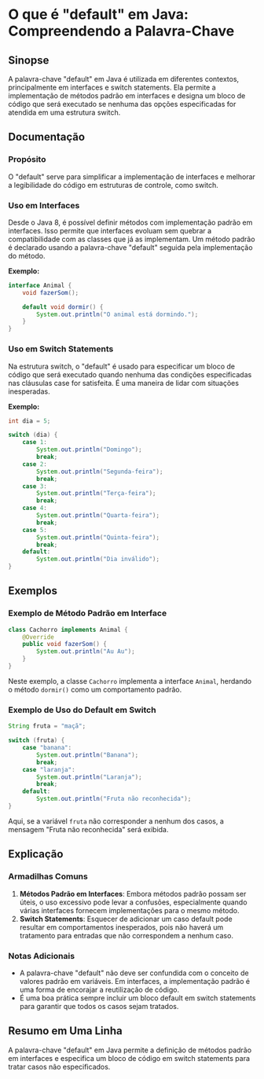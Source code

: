 <!--
Meta Description: # O que é "default" em Java: Compreendendo a Palavra-Chave ## Sinopse A palavra-chave "default" em Java é utilizada em diferentes contextos, principal...
Meta Keywords: default, switch, system, out, println
-->

# O que é "default" em Java: Compreendendo a Palavra-Chave

## Sinopse
A palavra-chave "default" em Java é utilizada em diferentes contextos, principalmente em interfaces e switch statements. Ela permite a implementação de métodos padrão em interfaces e designa um bloco de código que será executado se nenhuma das opções especificadas for atendida em uma estrutura switch.

## Documentação
### Propósito
O "default" serve para simplificar a implementação de interfaces e melhorar a legibilidade do código em estruturas de controle, como switch.

### Uso em Interfaces
Desde o Java 8, é possível definir métodos com implementação padrão em interfaces. Isso permite que interfaces evoluam sem quebrar a compatibilidade com as classes que já as implementam. Um método padrão é declarado usando a palavra-chave "default" seguida pela implementação do método.

**Exemplo:**
```java
interface Animal {
    void fazerSom();

    default void dormir() {
        System.out.println("O animal está dormindo.");
    }
}
```

### Uso em Switch Statements
Na estrutura switch, o "default" é usado para especificar um bloco de código que será executado quando nenhuma das condições especificadas nas cláusulas case for satisfeita. É uma maneira de lidar com situações inesperadas.

**Exemplo:**
```java
int dia = 5;

switch (dia) {
    case 1:
        System.out.println("Domingo");
        break;
    case 2:
        System.out.println("Segunda-feira");
        break;
    case 3:
        System.out.println("Terça-feira");
        break;
    case 4:
        System.out.println("Quarta-feira");
        break;
    case 5:
        System.out.println("Quinta-feira");
        break;
    default:
        System.out.println("Dia inválido");
}
```

## Exemplos
### Exemplo de Método Padrão em Interface
```java
class Cachorro implements Animal {
    @Override
    public void fazerSom() {
        System.out.println("Au Au");
    }
}
```
Neste exemplo, a classe `Cachorro` implementa a interface `Animal`, herdando o método `dormir()` como um comportamento padrão.

### Exemplo de Uso do Default em Switch
```java
String fruta = "maçã";

switch (fruta) {
    case "banana":
        System.out.println("Banana");
        break;
    case "laranja":
        System.out.println("Laranja");
        break;
    default:
        System.out.println("Fruta não reconhecida");
}
```
Aqui, se a variável `fruta` não corresponder a nenhum dos casos, a mensagem "Fruta não reconhecida" será exibida.

## Explicação
### Armadilhas Comuns
1. **Métodos Padrão em Interfaces**: Embora métodos padrão possam ser úteis, o uso excessivo pode levar a confusões, especialmente quando várias interfaces fornecem implementações para o mesmo método.
2. **Switch Statements**: Esquecer de adicionar um caso default pode resultar em comportamentos inesperados, pois não haverá um tratamento para entradas que não correspondem a nenhum caso.

### Notas Adicionais
- A palavra-chave "default" não deve ser confundida com o conceito de valores padrão em variáveis. Em interfaces, a implementação padrão é uma forma de encorajar a reutilização de código.
- É uma boa prática sempre incluir um bloco default em switch statements para garantir que todos os casos sejam tratados.

## Resumo em Uma Linha
A palavra-chave "default" em Java permite a definição de métodos padrão em interfaces e especifica um bloco de código em switch statements para tratar casos não especificados.